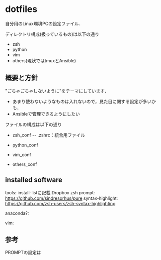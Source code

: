 # dotfiles
自分用のLinux環境PCの設定ファイル．  

ディレクトリ構成(扱っているもの)は以下の通り
* zsh
* python
* vim
* others(現状ではtmuxとAnsible)

## 概要と方針
"ごちゃごちゃしないように"をテーマにしています．  
* あまり使わないようなものは入れないので，見た目に関する設定が多いかも．
* Ansibleで管理できるようにしたい

ファイルの構成は以下の通り
- zsh_conf
-- .zshrc：統合用ファイル

- python_conf
- vim_conf

- others_conf

## installed software
tools:
install-listに記載
Dropbox
zsh
prompt:
https://github.com/sindresorhus/pure
syntax-highlight:
https://github.com/zsh-users/zsh-syntax-highlighting

anaconda?:

vim:

## 参考
PROMPTの設定は

